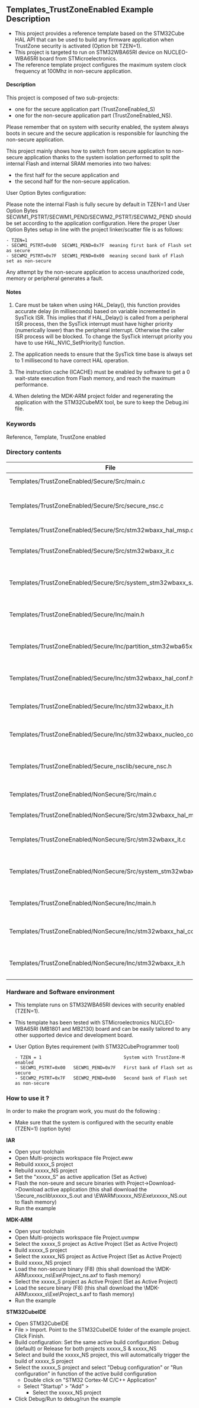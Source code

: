 ## <b>Templates_TrustZoneEnabled Example Description</b>

- This project provides a reference template based on the STM32Cube HAL API that can be used
to build any firmware application when TrustZone security is activated (Option bit TZEN=1).
- This project is targeted to run on STM32WBA65RI device on NUCLEO-WBA65RI board from STMicroelectronics.
- The reference template project configures the maximum system clock frequency at 100Mhz in non-secure
application.

#### <b>Description</b>

This project is composed of two sub-projects:

  - one for the secure application part (TrustZoneEnabled_S)
  - one for the non-secure application part (TrustZoneEnabled_NS).

Please remember that on system with security enabled, the system always boots in secure and
the secure application is responsible for launching the non-secure application.

This project mainly shows how to switch from secure application to non-secure application
thanks to the system isolation performed to split the internal Flash and internal SRAM memories
into two halves:

  - the first half for the secure application and
  - the second half for the non-secure application.

User Option Bytes configuration:

Please note the internal Flash is fully secure by default in TZEN=1 and User Option Bytes
SECWM1_PSTRT/SECWM1_PEND/SECWM2_PSTRT/SECWM2_PEND should be set according to the application 
configuration. Here the proper User Option Bytes setup in line with the project linker/scatter
file is as follows:

    - TZEN=1
    - SECWM1_PSTRT=0x00  SECWM1_PEND=0x7F  meaning first bank of Flash set as secure
    - SECWM2_PSTRT=0x7F  SECWM1_PEND=0x00  meaning second bank of Flash set as non-secure

Any attempt by the non-secure application to access unauthorized code, memory or
peripheral generates a fault.

#### <b>Notes</b>

 1. Care must be taken when using HAL_Delay(), this function provides accurate delay (in milliseconds)
    based on variable incremented in SysTick ISR. This implies that if HAL_Delay() is called from
    a peripheral ISR process, then the SysTick interrupt must have higher priority (numerically lower)
    than the peripheral interrupt. Otherwise the caller ISR process will be blocked.
    To change the SysTick interrupt priority you have to use HAL_NVIC_SetPriority() function.

 2. The application needs to ensure that the SysTick time base is always set to 1 millisecond
    to have correct HAL operation.

 3. The instruction cache (ICACHE) must be enabled by software to get a 0 wait-state execution
    from Flash memory, and reach the maximum performance.

 4. When deleting the MDK-ARM project folder and regenerating the application with the STM32CubeMX tool, be sure to keep the Debug.ini file.
 
### <b>Keywords</b>

Reference, Template, TrustZone enabled

### <b>Directory contents</b>

File | Description
 --- | ---
  Templates/TrustZoneEnabled/Secure/Src/main.c                      | Secure Main program
  Templates/TrustZoneEnabled/Secure/Src/secure_nsc.c                | Secure Non-Secure Callable (NSC) module
  Templates/TrustZoneEnabled/Secure/Src/stm32wbaxx_hal_msp.c        | Secure HAL MSP module
  Templates/TrustZoneEnabled/Secure/Src/stm32wbaxx_it.c             | Secure Interrupt handlers
  Templates/TrustZoneEnabled/Secure/Src/system_stm32wbaxx_s.c       | Secure STM32WBAxx system clock configuration file
  Templates/TrustZoneEnabled/Secure/Inc/main.h                      | Secure Main program header file
  Templates/TrustZoneEnabled/Secure/Inc/partition_stm32wba65xx.h    | STM32WBA Device System Configuration file
  Templates/TrustZoneEnabled/Secure/Inc/stm32wbaxx_hal_conf.h       | Secure HAL Configuration file
  Templates/TrustZoneEnabled/Secure/Inc/stm32wbaxx_it.h             | Secure Interrupt handlers header file
  Templates/TrustZoneEnabled/Secure/Inc/stm32wbaxx_nucleo_conf.h    | BSP Configuration file
  Templates/TrustZoneEnabled/Secure_nsclib/secure_nsc.h             | Secure Non-Secure Callable (NSC) module header file
  Templates/TrustZoneEnabled/NonSecure/Src/main.c                   | Non-secure Main program
  Templates/TrustZoneEnabled/NonSecure/Src/stm32wbaxx_hal_msp.c     | Non-secure HAL MSP module
  Templates/TrustZoneEnabled/NonSecure/Src/stm32wbaxx_it.c          | Non-secure Interrupt handlers
  Templates/TrustZoneEnabled/NonSecure/Src/system_stm32wbaxx_ns.c   | Non-secure STM32WBAxx system clock configuration file
  Templates/TrustZoneEnabled/NonSecure/Inc/main.h                   | Non-secure Main program header file
  Templates/TrustZoneEnabled/NonSecure/Inc/stm32wbaxx_hal_conf.h    | Non-secure HAL Configuration file
  Templates/TrustZoneEnabled/NonSecure/Inc/stm32wbaxx_it.h          | Non-secure Interrupt handlers header file

### <b>Hardware and Software environment</b>

  - This template runs on STM32WBA65RI devices with security enabled (TZEN=1).
  - This template has been tested with STMicroelectronics NUCLEO-WBA65RI (MB1801 and MB2130)
    board and can be easily tailored to any other supported device
    and development board.

  - User Option Bytes requirement (with STM32CubeProgrammer tool)

        - TZEN = 1                               System with TrustZone-M enabled
        - SECWM1_PSTRT=0x00   SECWM1_PEND=0x7F   First bank of Flash set as secure
        - SECWM2_PSTRT=0x7F   SECWM2_PEND=0x00   Second bank of Flash set as non-secure


### <b>How to use it ?</b>

In order to make the program work, you must do the following :

 - Make sure that the system is configured with the security enable (TZEN=1) (option byte)

<b>IAR</b>

- Open your toolchain
- Open Multi-projects workspace file Project.eww
- Rebuild xxxxx_S project
- Rebuild xxxxx_NS project
- Set the "xxxxx_S" as active application (Set as Active)
- Flash the non-seure and secure binaries with Project->Download->Download active application
  (this shall download the \Secure_nsclib\xxxxx_S.out and \EWARM\xxxxx_NS\Exe\xxxxx_NS.out to flash memory)
- Run the example


<b>MDK-ARM</b>

- Open your toolchain
- Open Multi-projects workspace file Project.uvmpw
- Select the xxxxx_S project as Active Project (Set as Active Project)
- Build xxxxx_S project
- Select the xxxxx_NS project as Active Project (Set as Active Project)
- Build xxxxx_NS project
- Load the non-secure binary (F8)
  (this shall download the \MDK-ARM\xxxxx_ns\Exe\Project_ns.axf to flash memory)
- Select the xxxxx_S project as Active Project (Set as Active Project)
- Load the secure binary (F8)
  (this shall download the \MDK-ARM\xxxxx_s\Exe\Project_s.axf to flash memory)
- Run the example


<b>STM32CubeIDE</b>

- Open STM32CubeIDE
- File > Import. Point to the STM32CubeIDE folder of the example project. Click Finish.
- Build configuration: Set the same active build configuration: Debug (default) or Release for both projects xxxxx_S & xxxxx_NS
- Select and build the xxxxx_NS project, this will automatically trigger the build of xxxxx_S project
- Select the xxxxx_S project and select "Debug configuration" or "Run configuration" in function of the active build configuration
  - Double click on "STM32 Cortex-M C/C++ Application"
  - Select  "Startup" >  "Add" >
    - Select the xxxxx_NS project
- Click Debug/Run to debug/run the example
